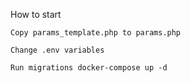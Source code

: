 How to start

    Copy params_template.php to params.php
    
    Change .env variables
    
    Run migrations docker-compose up -d
